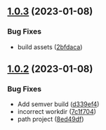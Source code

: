 ## [1.0.3](https://github.com/cakriwut/athena-json-deserializer/compare/v1.0.2...v1.0.3) (2023-01-08)


### Bug Fixes

* build assets ([2bfdaca](https://github.com/cakriwut/athena-json-deserializer/commit/2bfdaca43f63270c53e4a45355ed70a98d63bf72))

## [1.0.2](https://github.com/cakriwut/athena-json-deserializer/compare/v1.0.1...v1.0.2) (2023-01-08)


### Bug Fixes

* Add semver build ([d339ef4](https://github.com/cakriwut/athena-json-deserializer/commit/d339ef41c75a15826b21d3c40c479e449d9159f6))
* incorrect workdir ([7c1f704](https://github.com/cakriwut/athena-json-deserializer/commit/7c1f7041bb2511838e7dc5b663166b8538af9128))
* path project ([8ed49df](https://github.com/cakriwut/athena-json-deserializer/commit/8ed49dfd3633af4e2489a9f6b2ea04c7202992d8))

